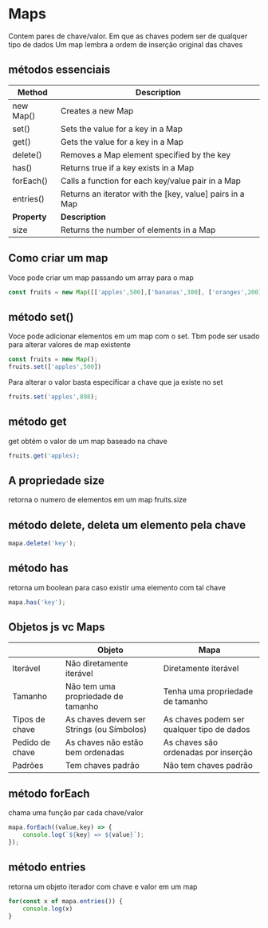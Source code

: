 # Maps

Contem pares de chave/valor. Em que as chaves podem ser de qualquer tipo de dados
Um map lembra a ordem de inserção original das chaves

## métodos essenciais


|Method|	Description|
|--|--|
|new Map()|	Creates a new Map|
|set()	|Sets the value for a key in a Map|
|get()	|Gets the value for a key in a Map|
|delete()|	Removes a Map element specified by the key|
|has()	|Returns true if a key exists in a Map|
|forEach()|	Calls a function for each key/value pair in a Map|
|entries()|	Returns an iterator with the [key, value] pairs in a Map|
|**Property**|	**Description**|
|size	|Returns the number of elements in a Map|

## Como criar um map

Voce pode criar um map passando um array para o map
~~~ javascript
const fruits = new Map([['apples',500],['bananas',300], ['oranges',200]]);

~~~
 ## método set()

Voce pode adicionar elementos em um map com o set. Tbm pode ser usado para alterar valores de map existente

~~~ javascript
const fruits = new Map();
fruits.set(['apples',500])
~~~

Para alterar o valor basta especificar a chave que ja existe no set

~~~ javascript
fruits.set('apples',898);
~~~

## método get

get obtém o valor de um map baseado na chave
~~~ javascript
fruits.get('apples);
~~~

## A propriedade size
retorna o numero de elementos em um map
fruits.size

## método delete, deleta um elemento pela chave

~~~ javascript
mapa.delete('key');
~~~

## método has
retorna um boolean para caso existir uma elemento com tal chave
~~~ javascript
mapa.has('key');
~~~

## Objetos js vc Maps
|	|Objeto	|Mapa|
|--|--|--|
|Iterável|	Não diretamente iterável|	Diretamente iterável
|Tamanho|	Não tem uma propriedade de tamanho|	Tenha uma propriedade de tamanho
|Tipos de chave|	As chaves devem ser Strings (ou Símbolos)|	As chaves podem ser qualquer tipo de dados
|Pedido de chave|	As chaves não estão bem ordenadas|	As chaves são ordenadas por inserção
|Padrões|	Tem chaves padrão|	Não tem chaves padrão


## método forEach
chama uma função par cada chave/valor

~~~ javascript
mapa.forEach((value,key) => {
    console.log(`${key} => ${value}`);
});
~~~

## método entries

retorna um objeto iterador com chave e valor em um map

~~~ javascript
for(const x of mapa.entries()) {
    console.log(x)
}
~~~